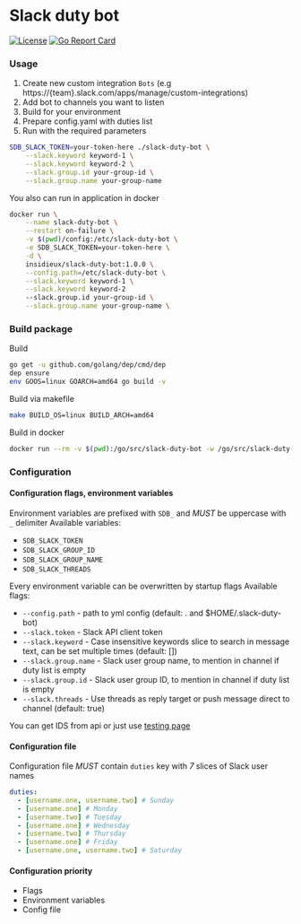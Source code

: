 # Slack duty bot
[![License](https://img.shields.io/badge/License-Apache%202.0-blue.svg)](https://opensource.org/licenses/Apache-2.0)
[![Go Report Card](https://goreportcard.com/badge/github.com/iqoption/slack-duty-bot)](https://goreportcard.com/report/github.com/iqoption/slack-duty-bot)

### Usage
1. Create new custom integration `Bots` (e.g https://{team}.slack.com/apps/manage/custom-integrations)
2. Add bot to channels you want to listen
2. Build for your environment
3. Prepare config.yaml with duties list
3. Run with the required parameters

```bash
SDB_SLACK_TOKEN=your-token-here ./slack-duty-bot \
    --slack.keyword keyword-1 \
    --slack.keyword keyword-2 \
    --slack.group.id your-group-id \
    --slack.group.name your-group-name
```

You also can run in application in docker
```bash
docker run \
    --name slack-duty-bot \
    --restart on-failure \
    -v $(pwd)/config:/etc/slack-duty-bot \
    -e SDB_SLACK_TOKEN=your-token-here \
    -d \
    insidieux/slack-duty-bot:1.0.0 \
    --config.path=/etc/slack-duty-bot \
    --slack.keyword keyword-1 \
    --slack.keyword keyword-2
    --slack.group.id your-group-id \
    --slack.group.name your-group-name \
```

### Build package
Build
```bash
go get -u github.com/golang/dep/cmd/dep
dep ensure
env GOOS=linux GOARCH=amd64 go build -v
```
Build via makefile
```bash
make BUILD_OS=linux BUILD_ARCH=amd64
```
Build in docker
```bash
docker run --rm -v $(pwd):/go/src/slack-duty-bot -w /go/src/slack-duty-bot golang:1.10 make BUILD_OS=linux BUILD_ARCH=amd64
```

### Configuration

#### Configuration flags, environment variables
Environment variables are prefixed with `SDB_` and *MUST* be uppercase with `_` delimiter
Available variables:
* `SDB_SLACK_TOKEN`
* `SDB_SLACK_GROUP_ID`
* `SDB_SLACK_GROUP_NAME`
* `SDB_SLACK_THREADS`

Every environment variable can be overwritten by startup flags
Available flags:
* `--config.path` - path to yml config (default: . and $HOME/.slack-duty-bot)
* `--slack.token` - Slack API client token
* `--slack.keyword` - Case insensitive keywords slice to search in message text, can be set multiple times (default: [])
* `--slack.group.name` - Slack user group name, to mention in channel if duty list is empty
* `--slack.group.id` - Slack user group ID, to mention in channel if duty list is empty
* `--slack.threads` - Use threads as reply target or push message direct to channel (default: true) 

You can get IDS from api or just use [testing page](https://api.slack.com/methods/usergroups.list/test)

#### Configuration file
Configuration file *MUST* contain `duties` key with *7* slices of Slack user names
```yaml
duties:
  - [username.one, username.two] # Sunday
  - [username.one] # Monday
  - [username.two] # Tuesday
  - [username.one] # Wednesday
  - [username.two] # Thursday
  - [username.one] # Friday
  - [username.one, username.two] # Saturday
```

#### Configuration priority
* Flags
* Environment variables
* Config file
